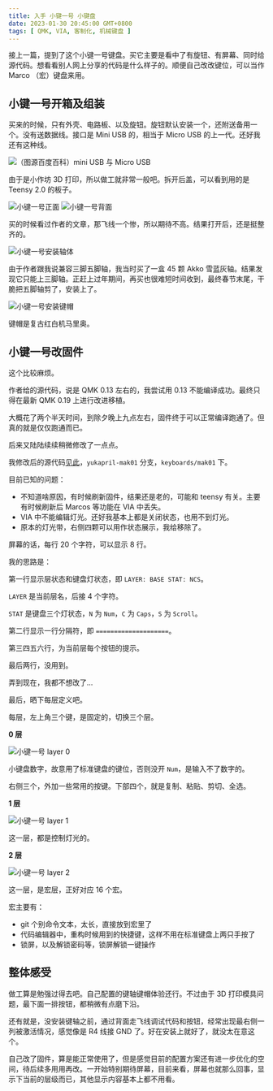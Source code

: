 ```yaml
---
title: 入手 小键一号 小键盘
date: 2023-01-30 20:45:00 GMT+0800
tags: [ QMK, VIA, 客制化, 机械键盘 ]
---
```


接上一篇，提到了这个小键一号键盘。买它主要是看中了有旋钮、有屏幕、同时给源代码。想看看别人网上分享的代码是什么样子的。顺便自己改改键位，可以当作 Marco （宏）键盘来用。

<!-- truncate -->

## 小键一号开箱及组装

买来的时候，只有外壳、电路板、以及旋钮。旋钮默认安装一个，还附送备用一个。没有送数据线。接口是 Mini USB 的，相当于 Micro USB 的上一代。还好我还有这种线。

<img src="https://cdn.nlark.com/yuque/0/2023/jpeg/86612/1675056950133-fd9c21eb-0d52-4d1f-9c8c-937110c4faee.jpeg" referrerpolicy="no-referrer" alt="（图源百度百科）mini USB 与 Micro USB" />

由于是小作坊 3D 打印，所以做工就非常一般吧。拆开后盖，可以看到用的是 Teensy 2.0 的板子。

<img src="https://cdn.nlark.com/yuque/0/2023/jpeg/86612/1675056960597-243372ad-39f1-49b9-9f12-e63efad979f3.jpeg" referrerpolicy="no-referrer" alt="小键一号正面" />

<img src="https://cdn.nlark.com/yuque/0/2023/jpeg/86612/1675056969102-fc08f0a3-decd-4d15-adbc-7d0cc91f319c.jpeg" referrerpolicy="no-referrer" alt="小键一号背面" />

买的时候看过作者的文章，那飞线一个惨，所以期待不高。结果打开后，还是挺整齐的。

<img src="https://cdn.nlark.com/yuque/0/2023/jpeg/86612/1675056974197-5e5fc2ab-e2b0-4244-8798-2accbebd319a.jpeg" referrerpolicy="no-referrer" alt="小键一号安装轴体" />

由于作者跟我说兼容三脚五脚轴，我当时买了一盒 45 颗 Akko 雪蓝灰轴。结果发现它只能上三脚轴。正赶上过年期间，再买也很难短时间收到，最终春节末尾，干脆把五脚轴剪了，安装上了。

<img src="https://cdn.nlark.com/yuque/0/2023/jpeg/86612/1675056978302-6a7729e2-e0b5-4005-84f9-6fbb66fed3e6.jpeg" referrerpolicy="no-referrer" alt="小键一号安装键帽" />

键帽是复古红白机马里奥。

## 小键一号改固件

这个比较麻烦。

作者给的源代码，说是 QMK 0.13 左右的，我尝试用 0.13 不能编译成功。最终只得在最新 QMK 0.19 上进行改进移植。

大概花了两个半天时间，到除夕晚上九点左右，固件终于可以正常编译跑通了。但真的就是仅仅跑通而已。

后来又陆陆续续稍微修改了一点点。

我修改后的源代码[见此](https://github.com/yukapril/qmk_firmware)，`yukapril-mak01` 分支，`keyboards/mak01` 下。

目前已知的问题：

* 不知道啥原因，有时候刷新固件，结果还是老的，可能和 teensy 有关。主要有时候刷新后 Marcos 等功能在 VIA 中丢失。
* VIA 中不能编辑灯光。还好我基本上都是关闭状态，也用不到灯光。
* 原本的灯光带，右侧四颗可以用作状态展示，我给移除了。

屏幕的话，每行 20 个字符，可以显示 8 行。

我的思路是：

第一行显示层状态和键盘灯状态，即 `LAYER: BASE STAT: NCS`。

`LAYER` 是当前层名，后接 4 个字符。

`STAT` 是键盘三个灯状态，`N` 为 `Num`，`C` 为 `Caps`，`S` 为 `Scroll`。

第二行显示一行分隔符，即 `====================`。

第三四五六行，为当前层每个按钮的提示。

最后两行，没用到。

弄到现在，我都不想改了...

最后，晒下每层定义吧。

每层，左上角三个键，是固定的，切换三个层。

**0 层**

<img src="https://cdn.nlark.com/yuque/0/2023/png/86612/1675056983798-5c6720b1-334a-4d03-8cba-9ab4f9137e15.png" referrerpolicy="no-referrer" alt="小键一号 layer 0" />

小键盘数字，故意用了标准键盘的键位，否则没开 `Num`，是输入不了数字的。

右侧三个，外加一些常用的按键。下部四个，就是复制、粘贴、剪切、全选。

**1 层**

<img src="https://cdn.nlark.com/yuque/0/2023/png/86612/1675056987760-4963d221-9a63-454a-af57-2e3929088209.png" referrerpolicy="no-referrer" alt="小键一号 layer 1" />

这一层，都是控制灯光的。

**2 层**

<img src="https://cdn.nlark.com/yuque/0/2023/png/86612/1675056991974-3b9831aa-2d31-47ae-a899-17c8bded0143.png" referrerpolicy="no-referrer" alt="小键一号 layer 2" />

这一层，是宏层，正好对应 16 个宏。

宏主要有：

* git 个别命令文本，太长，直接放到宏里了
* 代码编辑器中，重构时候用到的快捷键，这样不用在标准键盘上两只手按了
* 锁屏，以及解锁密码等，锁屏解锁一键操作

## 整体感受

做工算是勉强过得去吧。自己配置的键轴键帽体验还行。不过由于 3D 打印模具问题，最下面一排按钮，都稍微有点磨下沿。

还有就是，没安装键轴之前，通过背面走飞线调试代码和按钮，经常出现最右侧一列被激活情况，感觉像是 R4 线接 GND 了。好在安装上就好了，就没太在意这个。

自己改了固件，算是能正常使用了，但是感觉目前的配置方案还有进一步优化的空间，待后续多用用再改。一开始特别期待屏幕，目前来看，屏幕也就那么回事，显示下当前的层级而已，其他显示内容基本上都不用看。
